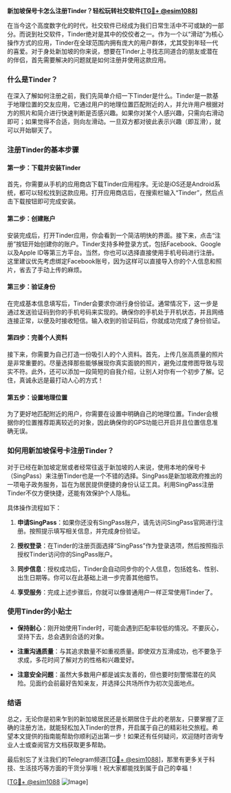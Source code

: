 **新加坡保号卡怎么注册Tinder？轻松玩转社交软件[[TG💪+ @esim1088](https://t.me/s/esim1088)]**

在当今这个高度数字化的时代，社交软件已经成为我们日常生活中不可或缺的一部分。而说到社交软件，Tinder绝对是其中的佼佼者之一。作为一个以“滑动”为核心操作方式的应用，Tinder在全球范围内拥有庞大的用户群体，尤其受到年轻一代的喜爱。对于身处新加坡的你来说，想要在Tinder上寻找志同道合的朋友或潜在的伴侣，首先需要解决的问题就是如何注册并使用这款应用。

### 什么是Tinder？

在深入了解如何注册之前，我们先简单介绍一下Tinder是什么。Tinder是一款基于地理位置的交友应用，它通过用户的地理位置匹配附近的人，并允许用户根据对方的照片和简介进行快速判断是否感兴趣。如果你对某个人感兴趣，只需向右滑动即可；如果觉得不合适，则向左滑动。一旦双方都对彼此表示兴趣（即互滑），就可以开始聊天了。

### 注册Tinder的基本步骤

#### 第一步：下载并安装Tinder
首先，你需要从手机的应用商店下载Tinder应用程序。无论是iOS还是Android系统，都可以轻松找到这款应用。打开应用商店后，在搜索栏输入“Tinder”，然后点击下载按钮即可完成安装。

#### 第二步：创建账户
安装完成后，打开Tinder应用，你会看到一个简洁明快的界面。接下来，点击“注册”按钮开始创建你的账户。Tinder支持多种登录方式，包括Facebook、Google以及Apple ID等第三方平台。当然，你也可以选择直接使用手机号码进行注册。这里建议优先考虑绑定Facebook账号，因为这样可以直接导入你的个人信息和照片，省去了手动上传的麻烦。

#### 第三步：验证身份
在完成基本信息填写后，Tinder会要求你进行身份验证。通常情况下，这一步是通过发送验证码到你的手机号码来实现的。确保你的手机处于开机状态，并且网络连接正常，以便及时接收短信。输入收到的验证码后，你就成功完成了身份验证。

#### 第四步：完善个人资料
接下来，你需要为自己打造一份吸引人的个人资料。首先，上传几张高质量的照片是非常重要的。尽量选择那些能够展现你真实面貌的照片，避免过度修图导致与现实不符。此外，还可以添加一段简短的自我介绍，让别人对你有一个初步了解。记住，真诚永远是最打动人心的方式！

#### 第五步：设置地理位置
为了更好地匹配附近的用户，你需要在设置中明确自己的地理位置。Tinder会根据你的位置推荐距离较近的对象，因此确保你的GPS功能已开启并且位置信息准确无误。

### 如何用新加坡保号卡注册Tinder？

对于已经在新加坡定居或者经常往返于新加坡的人来说，使用本地的保号卡（SingPass）来注册Tinder也是一个不错的选择。SingPass是新加坡政府推出的一项电子政务服务，旨在为居民提供便捷的身份认证工具。利用SingPass注册Tinder不仅方便快捷，还能有效保护个人隐私。

具体操作流程如下：

1. **申请SingPass**：如果你还没有SingPass账户，请先访问SingPass官网进行注册。按照提示填写相关信息，并完成身份验证。
   
2. **授权登录**：在Tinder的注册页面选择“SingPass”作为登录选项，然后按照指示授权Tinder访问你的SingPass账户。

3. **同步信息**：授权成功后，Tinder会自动同步你的个人信息，包括姓名、性别、出生日期等。你可以在此基础上进一步完善其他细节。

4. **享受服务**：完成上述步骤后，你就可以像普通用户一样正常使用Tinder了。

### 使用Tinder的小贴士

- **保持耐心**：刚开始使用Tinder时，可能会遇到匹配率较低的情况。不要灰心，坚持下去，总会遇到合适的对象。
  
- **注重沟通质量**：与其追求数量不如重视质量。即使双方互滑成功，也不要急于求成，多花时间了解对方的性格和兴趣爱好。

- **注意安全问题**：虽然大多数用户都是诚实友善的，但也要时刻警惕潜在的风险。见面约会前最好告知亲友，并选择公共场所作为初次见面地点。

### 结语

总之，无论你是初来乍到的新加坡居民还是长期居住于此的老朋友，只要掌握了正确的注册方法，就能轻松加入Tinder的世界，开启属于自己的精彩社交旅程。希望本文提供的指南能帮助你顺利迈出第一步！如果还有任何疑问，欢迎随时咨询专业人士或查阅官方文档获取更多帮助。

最后别忘了关注我们的Telegram频道[[TG💪+ @esim1088](https://t.me/s/esim1088)]，那里有更多关于科技、生活技巧等方面的干货分享哦！祝大家都能找到属于自己的幸福！

[[TG💪+ @esim1088](https://t.me/s/esim1088) ![Image](https://i.postimg.cc/4NQfJmqS/Snipaste-2025-05-13-00-14-12.png)]